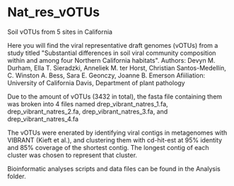 # Nat_res_vOTUs
Soil vOTUs from 5 sites in California

Here you will find the viral representative draft genomes (vOTUs) from a study titled "Substantial differences in soil viral community composition within and among four Northern California habitats". 
Authors: Devyn M. Durham, Ella T. Sieradzki, Anneliek M. ter Horst, Christian Santos-Medellín, C. Winston A. Bess, Sara E. Geonczy, Joanne B. Emerson
Afiiliation: University of California Davis, Department of plant pathology

Due to the amount of vOTUs (3432 in total), the fasta file containing them was broken into 4 files named drep_vibrant_natres_1.fa, drep_vibrant_natres_2.fa, drep_vibrant_natres_3.fa, and drep_vibrant_natres_4.fa

The vOTUs were enerated by identifying viral contigs in metagenomes with VIBRANT (Kieft et al.), and clustering them with cd-hit-est at 95% identity and 85% coverage of the shortest contig. The longest contig of each cluster was chosen to represent that cluster.

Bioinformatic analyses scripts and data files can be found in the Analysis folder.
